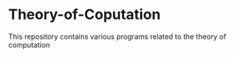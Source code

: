 # Theory-of-Coputation
This repository contains various programs related to the theory of computation
